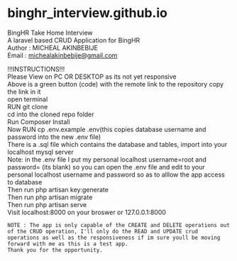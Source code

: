 # binghr_interview.github.io  
BingHR Take Home Interview   
A laravel based CRUD Application for BingHR  
Author : MICHEAL AKINBEBIJE  
Email : michealakinbebije@gmail.com  

!!!INSTRUCTIONS!!!  
Please View on PC OR DESKTOP as its not yet responsive  
Above is a green button (code) with the remote link to the repository copy the link in it  
open terminal  
RUN git clone <copied link>  
    cd into the cloned repo folder  
    Run Composer Install  
    Now RUN cp .env.example .env(this copies database username and password into the new .env file)  
    There is a .sql file which contains the database and tables, import into your localhost mysql server  
    Note: in the .env file I put my personal localhost username=root and password=   (its blank) so you can open the .env file and edit to your personal localhost username and password so as to alllow the app access to database  
    Then run php artisan key:generate  
    Then run php artisan migrate  
    Then run php artisan serve  
    Visit localhost:8000 on your broswer or 127.0.0.1:8000  
    
    NOTE : The app is only capable of the CREATE and DELETE operations out of the CRUD operation, I'll only do the READ and UPDATE crud operations as well as the responsiveness if im sure youll be moving forward with me as this is a test app.
    Thank you for the opportunity.
    
